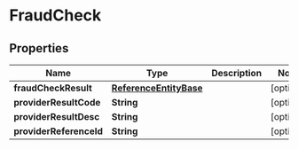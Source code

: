 

# FraudCheck


## Properties

| Name | Type | Description | Notes |
|------------ | ------------- | ------------- | -------------|
|**fraudCheckResult** | [**ReferenceEntityBase**](ReferenceEntityBase.md) |  |  [optional] |
|**providerResultCode** | **String** |  |  [optional] |
|**providerResultDesc** | **String** |  |  [optional] |
|**providerReferenceId** | **String** |  |  [optional] |



